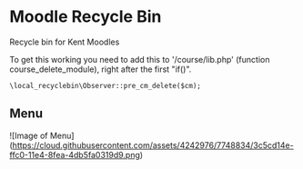 # Moodle Recycle Bin
Recycle bin for Kent Moodles

To get this working you need to add this to '/course/lib.php' (function course_delete_module), right after the first "if()".
```
\local_recyclebin\Observer::pre_cm_delete($cm);
```

## Menu
![Image of Menu] (https://cloud.githubusercontent.com/assets/4242976/7748834/3c5cd14e-ffc0-11e4-8fea-4db5fa0319d9.png)
